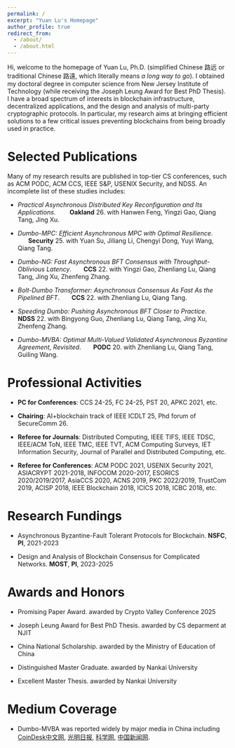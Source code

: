 ```yaml
---
permalink: /
excerpt: "Yuan Lu's Homepage"
author_profile: true
redirect_from: 
  - /about/
  - /about.html
---
```


Hi, welcome to the homepage of Yuan Lu, Ph.D. (simplified Chinese 路远 or traditional Chinese 路遠, which literally means *a long way to go*). I obtained my doctoral degree in computer science from New Jersey Institute of Technology (while receiving the Joseph Leung Award for Best PhD Thesis). I have a broad spectrum of interests in blockchain infrastructure, decentralized applications, and the design and analysis of multi-party cryptographic protocols. In particular, my research aims at bringing efficient solutions to a few critical issues preventing blockchains from being broadly used in practice.


 


Selected Publications
======

Many of my research results are published in top-tier CS conferences, such as ACM PODC, ACM CCS, IEEE S\&P, USENIX Security, and NDSS. An incomplete list of these studies includes:


- <span>*Practical Asynchronous Distributed Key Reconfiguration and Its Applications*.</span> <span style="margin-left: 2em;">**Oakland** 26. with Hanwen Feng, Yingzi Gao, Qiang Tang, Jing Xu.</span>

  
- *Dumbo-MPC: Efficient Asynchronous MPC with Optimal Resilience*.  
     &nbsp; &nbsp; &nbsp; **Security** 25. with Yuan Su, Jiliang Li, Chengyi Dong, Yuyi Wang, Qiang Tang.
  
<!--
- *Aion: Robust and Efficient Multi-Round Single-Mask Secure Aggregation Against Malicious Participants*.  
     &nbsp; &nbsp; &nbsp; **Security** 25. with Yizhong Liu, Zixiao Jia, Zian Jin, et al.

- *Kronos: A Secure and Generic Sharding Blockchain Consensus with Optimized Overhead*.  
     &nbsp; &nbsp; &nbsp; **NDSS** 25. with Yizhong Liu, Andi Liu, Zhuocheng Pan, et al.
-->

- *Dumbo-NG: Fast Asynchronous BFT Consensus with Throughput-Oblivious Latency*. 
     &nbsp; &nbsp; &nbsp; **CCS** 22. with Yingzi Gao, Zhenliang Lu, Qiang Tang, Jing Xu, Zhenfeng Zhang.

- *Bolt-Dumbo Transformer: Asynchronous Consensus As Fast As the Pipelined BFT*.
     &nbsp; &nbsp; &nbsp; **CCS** 22. with Zhenliang Lu, Qiang Tang.

- *Speeding Dumbo: Pushing Asynchronous BFT Closer to Practice*. 
     &nbsp; &nbsp; &nbsp; **NDSS** 22. with Bingyong Guo, Zhenliang Lu, Qiang Tang, Jing Xu, Zhenfeng Zhang.
  
- *Dumbo-MVBA: Optimal Multi-Valued Validated Asynchronous Byzantine Agreement, Revisited*.
     &nbsp; &nbsp; &nbsp; **PODC** 20. with Zhenliang Lu, Qiang Tang, Guiling Wang.

<!--
- *Efficient Asynchronous Byzantine Agreement without Private Setups*.  
     &nbsp; &nbsp; &nbsp; **ICDCS** 22. with Yingzi Gao, Zhenliang Lu, Qiang Tang, Jing Xu, Zhenfeng Zhang.

- *Fair Peer-to-Peer Content Delivery via Blockchain*.   
     &nbsp; &nbsp; &nbsp; **ESORICS** 21. with Songlin He, Qiang Tang, Guiling Wang, Chase Wu.

- *Generic Superlight Client for Permissionless Blockchains*.   
     &nbsp; &nbsp; &nbsp; **ESORICS** 20. with Qiang Tang, Guiling Wang.

- *Dragoon: Private Decentralized Human Intelligence Tasks Made Practical*.   
     &nbsp; &nbsp; &nbsp; **ICDCS** 20. with Qiang Tang, Guiling Wang.

- *ZebraLancer: Private and Anonymous Crowdsourcing System atop Open Blockchain*.   
     &nbsp; &nbsp; &nbsp; **ICDCS** 18. with Qiang Tang, Guiling Wang.
-->




Professional Activities
======

- **PC for Conferences**: CCS 24-25, FC 24-25, PST 20, APKC 2021, etc.

- **Chairing**: AI+blockchain track of IEEE ICDLT 25, Phd forum of SecureComm 26.

- **Referee for Journals**: Distributed Computing, IEEE TIFS, IEEE TDSC, IEEE/ACM ToN, IEEE TMC, IEEE TVT, ACM Computing Surveys, IET Information Security, Journal of Parallel and Distributed Computing, etc. 

- **Referee for Conferences**: ACM PODC 2021, USENIX Security 2021, ASIACRYPT 2021-2018, INFOCOM 2020-2017, ESORICS 2020/2019/2017, AsiaCCS 2020, ACNS 2019, PKC 2022/2019, TrustCom 2019, ACISP 2018, IEEE Blockchain 2018, ICICS 2018, ICBC 2018, etc. 




Research Fundings
======

- Asynchronous Byzantine-Fault Tolerant Protocols for Blockchain. **NSFC**, **PI**, 2021-2023

- Design and Analysis of Blockchain Consensus for Complicated Networks. **MOST**, **PI**, 2023-2025


Awards and Honors
======

- Promising Paper Award. awarded by Crypto Valley Conference 2025

- Joseph Leung Award for Best PhD Thesis. awarded by CS deparment at NJIT 

- China National Scholarship. awarded by the Ministry of Education of China

- Distinguished Master Graduate. awarded by Nankai University
 
- Excellent Master Thesis. awarded by Nankai University


Medium Coverage
======

- Dumbo-MVBA was reported widely by major media in China including [CoinDesk中文网](http://www.coindeskchinese.com/#/article/4976), [光明日报](https://app.gmdaily.cn/as/opened/n/85ece7999ee2440391078c2b7c43d890), [科学网](http://news.sciencenet.cn/sbhtmlnews/2021/2/360847.shtm?id=360847), [中国新闻网](http://www.chinanews.com/gn/2021/02-08/9407601.shtml).



<!---
More Personal Trajectory
======
Borned in [Pingdingshan](https://en.wikipedia.org/wiki/Pingdingshan) and raised in [Xiangyang](https://en.wikipedia.org/wiki/Xiangyang), I started my higher educations in the beautiful city of [Tianjin](https://en.wikipedia.org/wiki/Tianjin), where I received my B.Sc. degree in electrical engineering and B.B.A. degree in business administration from [Nankai University](https://en.wikipedia.org/wiki/Nankai_University) and [Tianjin University](https://en.wikipedia.org/wiki/Tianjin_University) respectively in 2011. After another 3 years' hard work, I obtained my M.Eng. degree with highest honors in electrical engineering from Nankai University in 2014. 

My [Ethereum](https://www.ethereum.org/) address is 0xBEEF1Bed3677Fe070591074De013cD371B121027



A data-driven personal website
======
Like many other Jekyll-based GitHub Pages templates, academicpages makes you separate the website's content from its form. The content & metadata of your website are in structured markdown files, while various other files constitute the theme, specifying how to transform that content & metadata into HTML pages. You keep these various markdown (.md), YAML (.yml), HTML, and CSS files in a public GitHub repository. Each time you commit and push an update to the repository, the [GitHub pages](https://pages.github.com/) service creates static HTML pages based on these files, which are hosted on GitHub's servers free of charge.

Many of the features of dynamic content management systems (like Wordpress) can be achieved in this fashion, using a fraction of the computational resources and with far less vulnerability to hacking and DDoSing. You can also modify the theme to your heart's content without touching the content of your site. If you get to a point where you've broken something in Jekyll/HTML/CSS beyond repair, your markdown files describing your talks, publications, etc. are safe. You can rollback the changes or even delete the repository and start over -- just be sure to save the markdown files! Finally, you can also write scripts that process the structured data on the site, such as [this one](https://github.com/academicpages/academicpages.github.io/blob/master/talkmap.ipynb) that analyzes metadata in pages about talks to display [a map of every location you've given a talk](https://academicpages.github.io/talkmap.html).

Getting started
======
1. Register a GitHub account if you don't have one and confirm your e-mail (required!)
1. Fork [this repository](https://github.com/academicpages/academicpages.github.io) by clicking the "fork" button in the top right. 
1. Go to the repository's settings (rightmost item in the tabs that start with "Code", should be below "Unwatch"). Rename the repository "[your GitHub username].github.io", which will also be your website's URL.
1. Set site-wide configuration and create content & metadata (see below -- also see [this set of diffs](http://archive.is/3TPas) showing what files were changed to set up [an example site](https://getorg-testacct.github.io) for a user with the username "getorg-testacct")
1. Upload any files (like PDFs, .zip files, etc.) to the files/ directory. They will appear at https://[your GitHub username].github.io/files/example.pdf.  
1. Check status by going to the repository settings, in the "GitHub pages" section

Site-wide configuration
------
The main configuration file for the site is in the base directory in [_config.yml](https://github.com/academicpages/academicpages.github.io/blob/master/_config.yml), which defines the content in the sidebars and other site-wide features. You will need to replace the default variables with ones about yourself and your site's github repository. The configuration file for the top menu is in [_data/navigation.yml](https://github.com/academicpages/academicpages.github.io/blob/master/_data/navigation.yml). For example, if you don't have a portfolio or blog posts, you can remove those items from that navigation.yml file to remove them from the header. 

Create content & metadata
------
For site content, there is one markdown file for each type of content, which are stored in directories like _publications, _talks, _posts, _teaching, or _pages. For example, each talk is a markdown file in the [_talks directory](https://github.com/academicpages/academicpages.github.io/tree/master/_talks). At the top of each markdown file is structured data in YAML about the talk, which the theme will parse to do lots of cool stuff. The same structured data about a talk is used to generate the list of talks on the [Talks page](https://academicpages.github.io/talks), each [individual page](https://academicpages.github.io/talks/2012-03-01-talk-1) for specific talks, the talks section for the [CV page](https://academicpages.github.io/cv), and the [map of places you've given a talk](https://academicpages.github.io/talkmap.html) (if you run this [python file](https://github.com/academicpages/academicpages.github.io/blob/master/talkmap.py) or [Jupyter notebook](https://github.com/academicpages/academicpages.github.io/blob/master/talkmap.ipynb), which creates the HTML for the map based on the contents of the _talks directory).

**Markdown generator**

I have also created [a set of Jupyter notebooks](https://github.com/academicpages/academicpages.github.io/tree/master/markdown_generator
) that converts a CSV containing structured data about talks or presentations into individual markdown files that will be properly formatted for the academicpages template. The sample CSVs in that directory are the ones I used to create my own personal website at stuartgeiger.com. My usual workflow is that I keep a spreadsheet of my publications and talks, then run the code in these notebooks to generate the markdown files, then commit and push them to the GitHub repository.

How to edit your site's GitHub repository
------
Many people use a git client to create files on their local computer and then push them to GitHub's servers. If you are not familiar with git, you can directly edit these configuration and markdown files directly in the github.com interface. Navigate to a file (like [this one](https://github.com/academicpages/academicpages.github.io/blob/master/_talks/2012-03-01-talk-1.md) and click the pencil icon in the top right of the content preview (to the right of the "Raw | Blame | History" buttons). You can delete a file by clicking the trashcan icon to the right of the pencil icon. You can also create new files or upload files by navigating to a directory and clicking the "Create new file" or "Upload files" buttons. 

Example: editing a markdown file for a talk
![Editing a markdown file for a talk](/images/editing-talk.png)

For more info
------
More info about configuring academicpages can be found in [the guide](https://academicpages.github.io/markdown/). The [guides for the Minimal Mistakes theme](https://mmistakes.github.io/minimal-mistakes/docs/configuration/) (which this theme was forked from) might also be helpful.

-->
